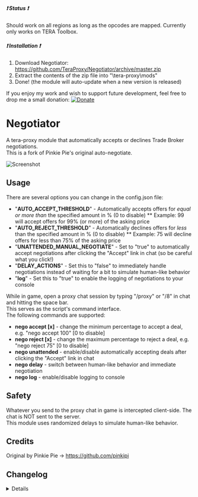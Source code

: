 ##### :heavy_exclamation_mark: Status :heavy_exclamation_mark:
Should work on all regions as long as the opcodes are mapped. Currently only works on TERA Toolbox.

##### :heavy_exclamation_mark: Installation :heavy_exclamation_mark:
1) Download Negotiator: https://github.com/TeraProxy/Negotiator/archive/master.zip
2) Extract the contents of the zip file into "\tera-proxy\mods\"
3) Done! (the module will auto-update when a new version is released)
  
If you enjoy my work and wish to support future development, feel free to drop me a small donation: [![Donate](https://www.paypalobjects.com/webstatic/en_US/i/buttons/PP_logo_h_100x26.png)](https://www.paypal.com/cgi-bin/webscr?cmd=_donations&business=A3KBZUCSEQ5RJ)

# Negotiator
A tera-proxy module that automatically accepts or declines Trade Broker negotiations.  
This is a fork of Pinkie Pie's original auto-negotiate.  

![Screenshot](https://i.imgur.com/uB74X4o.png)

## Usage
There are several options you can change in the config.json file:  
  
* "**AUTO_ACCEPT_THRESHOLD**" - Automatically accepts offers for *equal or more than* the specified amount in % (0 to disable)
** Example: 99 will accept offers for 99% (or more) of the asking price
* "**AUTO_REJECT_THRESHOLD**" - Automatically declines offers for *less* than the specified amount in % (0 to disable)
** Example: 75 will decline offers for less than 75% of the asking price
* "**UNATTENDED_MANUAL_NEGOTIATE**" - Set to "true" to automatically accept negotiations after clicking the "Accept" link in chat (so be careful what you click!)
* "**DELAY_ACTIONS**" - Set this to "false" to immediately handle negotiations instead of waiting for a bit to simulate human-like behavior
* "**log**" - Set this to "true" to enable the logging of negotiations to your console
  
While in game, open a proxy chat session by typing "/proxy" or "/8" in chat and hitting the space bar.  
This serves as the script's command interface.  
The following commands are supported:  
  
* **nego accept [x]** - change the minimum percentage to accept a deal, e.g. "nego accept 100" [0 to disable]
* **nego reject [x]** - change the maximum percentage to reject a deal, e.g. "nego reject 75" [0 to disable]
* **nego unattended** - enable/disable automatically accepting deals after clicking the "Accept" link in chat
* **nego delay** - switch between human-like behavior and immediate negotiation
* **nego log** - enable/disable logging to console

## Safety
Whatever you send to the proxy chat in game is intercepted client-side. The chat is NOT sent to the server.  
This module uses randomized delays to simulate human-like behavior.  

## Credits
Original by Pinkie Pie -> https://github.com/pinkipi

## Changelog
<details>

### 1.1.0
* [~] Now pulls strings directly from the game files (the module will ALWAYS be up-to-date!)
* [-] Removed "strings" directory and files as they are not needed any longer
### 1.0.2
* [+] Added notice on successful negotiation
### 1.0.1
* [*] Fixed a bug with changing accept and refuse threshold ingame
### 1.0.0
* [*] BigInt compatibility
* [+] Added auto-update support on Caali's proxy
* [+] Added optional negotiation logging to console
* [+] Added ingame commands
* [+] Added display of item names and amount
* [~] Moved settings to config file

</details>